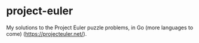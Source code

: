 # project-euler
My solutions to the Project Euler puzzle problems, in Go (more languages to come) (https://projecteuler.net/).
